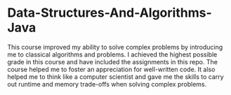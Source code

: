 # Data-Structures-And-Algorithms-Java
This course improved my ability to solve complex problems by introducing me to classical algorithms and problems. I achieved the highest possible grade in this course and have included the assignments in this repo. The course helped me to foster an appreciation for well-written code. It also helped me to think like a computer scientist and gave me the skills to carry out runtime and memory trade-offs when solving complex problems. 
